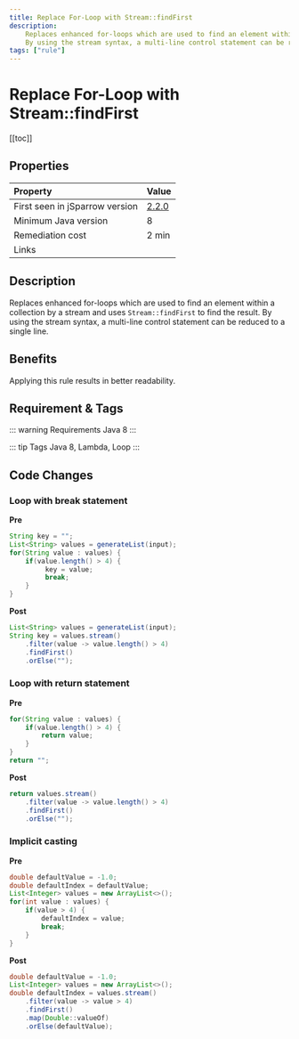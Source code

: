 ```yaml
---
title: Replace For-Loop with Stream::findFirst
description:
    Replaces enhanced for-loops which are used to find an element within a collection by a stream and uses `Stream::findFirst` to find the result.
    By using the stream syntax, a multi-line control statement can be reduced to a single line.
tags: ["rule"]
---
```


# Replace For-Loop with Stream::findFirst

[[toc]]

## Properties

| Property                        | Value |
|:------------------------------- |:----- |
| First seen in jSparrow version  | [2.2.0](/eclipse/release-notes.html#_2-2-0) |
| Minimum Java version            | 8     |
| Remediation cost                | 2 min |
| Links                           |       |

## Description

Replaces enhanced for-loops which are used to find an element within a collection by a stream and uses `Stream::findFirst` to find the result.
By using the stream syntax, a multi-line control statement can be reduced to a single line.

## Benefits

Applying this rule results in better readability.

## Requirement & Tags

::: warning Requirements
Java 8
:::

::: tip Tags
Java 8, Lambda, Loop
:::

## Code Changes

### Loop with break statement

__Pre__
```java
String key = "";
List<String> values = generateList(input);
for(String value : values) {
    if(value.length() > 4) {
         key = value;
         break;
    }
}
```

__Post__
```java
List<String> values = generateList(input);
String key = values.stream()
    .filter(value -> value.length() > 4)
    .findFirst()
    .orElse("");
```

### Loop with return statement

__Pre__
```java
for(String value : values) {
    if(value.length() > 4) {
        return value;
    }
}  
return "";
```

__Post__
```java
return values.stream()
    .filter(value -> value.length() > 4)
    .findFirst()
    .orElse("");
```

### Implicit casting

__Pre__
```java
double defaultValue = -1.0;
double defaultIndex = defaultValue;
List<Integer> values = new ArrayList<>();
for(int value : values) {
    if(value > 4) {
        defaultIndex = value;
        break;
    }
}
```

__Post__
```java
double defaultValue = -1.0;
List<Integer> values = new ArrayList<>();
double defaultIndex = values.stream()
    .filter(value -> value > 4)
    .findFirst()
    .map(Double::valueOf)
    .orElse(defaultValue);
```
